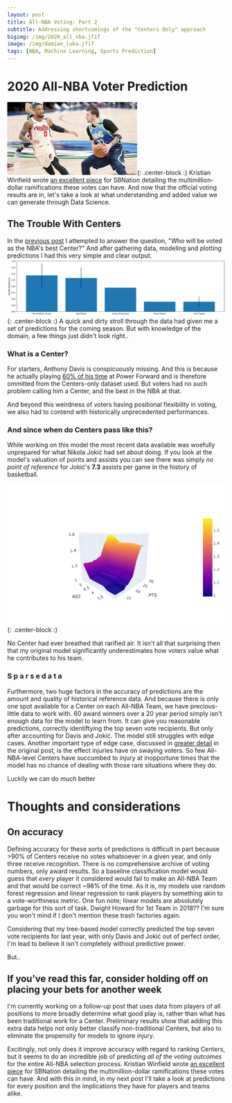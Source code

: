```yaml
---
layout: post
title: All-NBA Voting: Part 2
subtitle: Addressing shortcomings of the "Centers Only" approach
bigimg: /img/2020_all_nba.jfif
image: /img/damian_luka.jfif
tags: [NBA, Machine Learning, Sports Prediction]
---
```


# 2020 All-NBA Voter Prediction
![Graph](/img/damian_luka.jfif){: .center-block :}
Kristian Winfield wrote [an excellent piece](https://www.sbnation.com/2019/5/23/18637496/all-nba-voting-winners-losers-damian-lillard-kemba-walker-klay-thompson-reaction) for SBNation detailing the multimillion-dollar ramifications these votes can have. And now that the official voting results are in, let's take a look at what understanding and added value we can generate through Data Science.

## The Trouble With Centers 

In the [previous post](https://davidvollendroff.github.io/2020-01-10-All-NBA-Centers/) I attempted to answer the question, "Who will be voted as the NBA's best Center?" And after gathering data, modeling and plotting predictions I had this very simple and clear output.
![Graph](/img/predictions.png){: .center-block :}
A quick and dirty stroll through the data had given me a set of predictions for the coming season. But with knowledge of the domain, a few things just didn't look right..

### What is a Center?
For starters, Anthony Davis is conspicuously missing. And this is because he actually playing [60% of his time](https://www.basketball-reference.com/players/d/davisan02.html#pbp::none) at Power Forward and is therefore ommitted from the Centers-only dataset used. But voters had no such problem calling him a Center, and the best in the NBA at that.

And beyond this weirdness of voters having positional flexibility in voting, we also had to contend with historically unprecedented performances.

### And since when do Centers pass like this?
While working on this model the most recent data available was woefully unprepared for what Nikola Jokić had set about doing. If you look at the model's valuation of points and assists you can see there was simply _no point of reference_ for Jokić's __7.3__ assists per game in the history of basketball. 

![Graph](/img/PTS_AST.png){: .center-block :}

No Center had ever breathed that rarified air. It isn't all that surprising then that my original model significantly underestimates how voters value what he contributes to his team.

### S p a r s e  d a t a
Furthermore, two huge factors in the accuracy of predictions are the amount and quality of historical reference data. And because there is only one spot available for a Center on each All-NBA Team, we have precious-little data to work with. 60 award winners over a 20 year period simply isn't enough data for the model to learn from. It can give you reasonable predictions, correctly identiftying the top seven vote recipients. But only after accounting for Davis and Jokić. The model still struggles with edge cases. Another important type of edge case, discussed in [greater detail](https://davidvollendroff.github.io/2020-01-10-All-NBA-Centers/) in the original post, is the effect injuries have on swaying voters. So few All-NBA-level Centers have succumbed to injury at inopportune times that the model has no chance of dealing with those rare situations where they do.

Luckily we can do _much_ better


# Thoughts and considerations
## On accuracy
Defining accuracy for these sorts of predictions is difficult in part because >90% of Centers receive no votes whatsoever in a given year, and only three receive recognition. There is no comprehensive archive of voting numbers, only award results. So a baseline classification model would guess that _every_ player it considered would fail to make an All-NBA Team and that would be correct ~98% of the time. As it is, my models use random forest regression and linear regression to rank players by something akin to a vote-worthiness metric. One fun note; linear models are absolutely garbage for this sort of task. Dwight Howard for 1st Team in 2018?? I'm sure you won't mind if I don't mention these trash factories again.

Considering that my tree-based model correctly predicted the top seven vote recipients for last year, with only Davis and Jokić out of perfect order, I'm lead to believe it isn't completely without predictive power.

But..

## If you've read this far, consider holding off on placing your bets for another week

I'm currently working on a follow-up post that uses data from players of all positions to more broadly determine what good play is, rather than what has been traditional work for a Center. Preliminary results show that adding this extra data helps not only better classify non-traditional Centers, but also to eliminate the propensity for models to ignore injury.

Excitingly, not only does it improve accuracy with regard to ranking Centers, but it seems to do an incredible job of predicting *all of the voting outcomes* for the entire All-NBA selection process. Kristian Winfield wrote [an excellent piece](https://www.sbnation.com/2019/5/23/18637496/all-nba-voting-winners-losers-damian-lillard-kemba-walker-klay-thompson-reaction) for SBNation detailing the multimillion-dollar ramifications these votes can have. And with this in mind, in my next post I'll take a look at predictions for every position and the implications they have for players and teams alike. 
